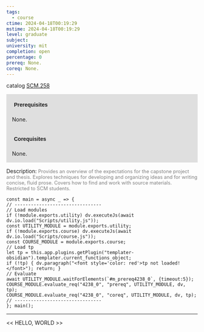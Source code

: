 ```yaml
---
tags:
  - course
ctime: 2024-04-18T00:19:29
mstime: 2024-04-18T00:19:29
level: graduate
subject: 
university: mit
completion: open
percentage: 0
prereq: None.
coreq: None.
---
```


catalog [SCM.258](http://student.mit.edu/catalog/mSCMa.html#SCM.258)

<span style="display: block; padding: 15px; background-color: rgb(100, 100, 100, 0.2);"><font id="m_prereq4238_0" style="display: block; font-family: Arial, sans-serif; font-weight: bold; padding: 5px">Prerequisites</font><br><span id="prereq4238_0">None.</span></span>
<span style="display: block; padding: 15px; background-color: rgb(100, 100, 100, 0.2);"><font id="m_coreq4238_0" style="display: block; font-family: Arial, sans-serif; font-weight: bold; padding: 5px">Corequisites</font><br><span id="coreq4238_0">None.</span></span>

<font style="">Description:</font>
<font style="color: grey; font-size: 0.8rem;">Provides an overview of the expectations for the capstone project and thesis. Explores techniques for developing and organizing ideas and for writing concise, fluid prose. Covers how to find and work with source materials.  Restricted to SCM students.</font>

```dataviewjs
const main = async _ => {
// --------------------------------
// Load modules
if (!module.exports.utility) dv.executeJs(await dv.io.load("Scripts/utility.js"));
const UTILITY_MODULE = module.exports.utility;
if (!module.exports.course) dv.executeJs(await dv.io.load("Scripts/course.js"));
const COURSE_MODULE = module.exports.course;
// Load tp
let tp = this.app.plugins.getPlugin("templater-obsidian").templater.current_functions_object;
if (!tp) { dv.paragraph("<font style='color: red'>tp not loaded!</font>"); return; }
// Evaluate
await UTILITY_MODULE.waitForElements(`#m_prereq4238_0`, {timeout:5});
COURSE_MODULE.evaluate_req("4238_0", "prereq", UTILITY_MODULE, dv, tp);
COURSE_MODULE.evaluate_req("4238_0", "coreq", UTILITY_MODULE, dv, tp);
// --------------------------------
}; main();
```

---

<< HELLO, WORLD >>
